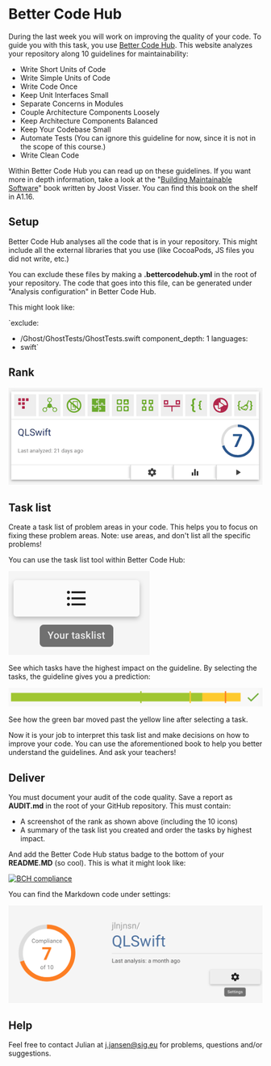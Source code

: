# Better Code Hub

During the last week you will work on improving the quality of your code. To guide you with this task, you use [Better Code Hub](https://www.bettercodehub.com). This website analyzes your repository along 10 guidelines for maintainability:

- Write Short Units of Code
- Write Simple Units of Code
- Write Code Once
- Keep Unit Interfaces Small
- Separate Concerns in Modules
- Couple Architecture Components Loosely
- Keep Architecture Components Balanced
- Keep Your Codebase Small
- Automate Tests (You can ignore this guideline for now, since it is not in the scope of this course.)
- Write Clean Code

Within Better Code Hub you can read up on these guidelines. If you want more in depth information, take a look at the "[Building Maintainable Software](http://shop.oreilly.com/product/0636920049159.do)" book written by Joost Visser. You can find this book on the shelf in A1.16.

## Setup

Better Code Hub analyses all the code that is in your repository. This might include all the external libraries that you use (like CocoaPods, JS files you did not write, etc.)

You can exclude these files by making a **.bettercodehub.yml** in the root of your repository. The code that goes into this file, can be generated under "Analysis configuration" in Better Code Hub.

This might look like:

`exclude:
- /Ghost/GhostTests/GhostTests.swift
component_depth: 1
languages:
- swift`

## Rank

![BCH Grade](grade.png)

## Task list

Create a task list of problem areas in your code. This helps you to focus on fixing these problem areas. Note: use areas, and don't list all the specific problems!

You can use the task list tool within Better Code Hub:

![BCH Task list](tasklist.png)

See which tasks have the highest impact on the guideline. By selecting the tasks, the guideline gives you a prediction:

![BCH Guideline](guideline.png)

See how the green bar moved past the yellow line after selecting a task.

Now it is your job to interpret this task list and make decisions on how to improve your code. You can use the aforementioned book to help you better understand the guidelines. And ask your teachers!

## Deliver

You must document your audit of the code quality. Save a report as **AUDIT.md** in the root of your GitHub repository. This must contain:

- A screenshot of the rank as shown above (including the 10 icons)
- A summary of the task list you created and order the tasks by highest impact.

And add the Better Code Hub status badge to the bottom of your **README.MD** (so cool). This is what it might look like:

[![BCH compliance](https://bettercodehub.com/edge/badge/jlnjnsn/QLSwift)](https://bettercodehub.com)

You can find the Markdown code under settings:

![BCH Settings](settings.png)

## Help

Feel free to contact Julian at [j.jansen@sig.eu](mailto:j.jansen@sig.eu) for problems, questions and/or suggestions. 

